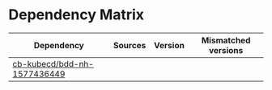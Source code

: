 # Dependency Matrix

Dependency | Sources | Version | Mismatched versions
---------- | ------- | ------- | -------------------
[cb-kubecd/bdd-nh-1577436449](https://github.com/cb-kubecd/bdd-nh-1577436449.git) |  | []() | 

